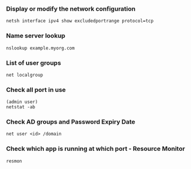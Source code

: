 ### Display or modify the network configuration
    netsh interface ipv4 show excludedportrange protocol=tcp
    
### Name server lookup
    nslookup example.myorg.com

### List of user groups
    net localgroup
    
### Check all port in use
    (admin user)
    netstat -ab
    
### Check AD groups and Password Expiry Date
    net user <id> /domain
    
### Check which app is running at which port - Resource Monitor
    resmon

